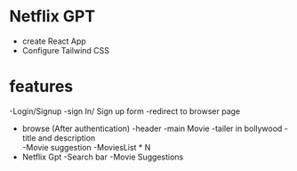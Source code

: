 # Netflix GPT

* create React App
* Configure Tailwind CSS


# features
-Login/Signup
    -sign In/ Sign up form
    -redirect to browser page
- browse (After authentication) 
   -header
   -main Movie
       -tailer in bollywood
       -title and description   
       -Movie suggestion
         -MoviesList * N
- Netflix Gpt
    -Search bar
    -Movie Suggestions